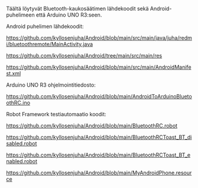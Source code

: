 Täältä löytyvät Bluetooth-kaukosäätimen lähdekoodit sekä Android-puhelimeen että Arduino UNO R3:seen.

Android puhelimen lähdekoodit:

https://github.com/kyllosenjuha/Android/blob/main/src/main/java/juha/redmi/bluetoothremote/MainActivity.java

https://github.com/kyllosenjuha/Android/tree/main/src/main/res

https://github.com/kyllosenjuha/Android/blob/main/src/main/AndroidManifest.xml



Arduino UNO R3 ohjelmointitiedosto:

https://github.com/kyllosenjuha/Android/blob/main/AndroidToArduinoBluetoothRC.ino



Robot Framework testiautomaatio koodit:

https://github.com/kyllosenjuha/Android/blob/main/BluetoothRC.robot

https://github.com/kyllosenjuha/Android/blob/main/BluetoothRCToast_BT_disabled.robot

https://github.com/kyllosenjuha/Android/blob/main/BluetoothRCToast_BT_enabled.robot

https://github.com/kyllosenjuha/Android/blob/main/MyAndroidPhone.resource
